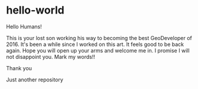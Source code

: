 # hello-world

Hello Humans!

This is your lost son working his way to becoming the best GeoDeveloper of 2016. It's been a while since I worked on this art. It feels good to be back again. Hope you will open up your arms and welcome me in. I promise I will not disappoint you. Mark my words!!

Thank you

Just another repository
